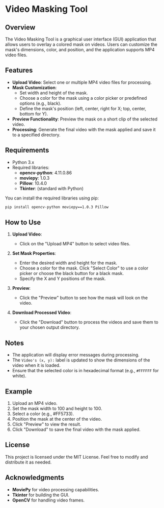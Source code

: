 # Video Masking Tool

## Overview
The Video Masking Tool is a graphical user interface (GUI) application that allows users to overlay a colored mask on videos. Users can customize the mask's dimensions, color, and position, and the application supports MP4 video files.

## Features
- **Upload Video**: Select one or multiple MP4 video files for processing.
- **Mask Customization**:
  - Set width and height of the mask.
  - Choose a color for the mask using a color picker or predefined options (e.g., black).
  - Define the mask's position (left, center, right for X; top, center, bottom for Y).
- **Preview Functionality**: Preview the mask on a short clip of the selected video.
- **Processing**: Generate the final video with the mask applied and save it to a specified directory.

## Requirements
- Python 3.x
- Required libraries:
  - **opencv-python**: 4.11.0.86
  - **moviepy**: 1.0.3
  - **Pillow**: 10.4.0
  - **Tkinter**: (standard with Python)

You can install the required libraries using pip:

```bash
pip install opencv-python moviepy==1.0.3 Pillow
```

## How to Use
1. **Upload Video**:
   - Click on the "Upload MP4" button to select video files.
   
2. **Set Mask Properties**:
   - Enter the desired width and height for the mask.
   - Choose a color for the mask. Click "Select Color" to use a color picker or choose the black button for a black mask.
   - Specify the X and Y positions of the mask.

3. **Preview**:
   - Click the "Preview" button to see how the mask will look on the video.

4. **Download Processed Video**:
   - Click the "Download" button to process the videos and save them to your chosen output directory.

## Notes
- The application will display error messages during processing.
- The `Video's (x, y):` label is updated to show the dimensions of the video when it is loaded.
- Ensure that the selected color is in hexadecimal format (e.g., `#FFFFFF` for white).

## Example
1. Upload an MP4 video.
2. Set the mask width to 100 and height to 100.
3. Select a color (e.g., #FF5733).
4. Position the mask at the center of the video.
5. Click "Preview" to view the result.
6. Click "Download" to save the final video with the mask applied.

## License
This project is licensed under the MIT License. Feel free to modify and distribute it as needed.

## Acknowledgments
- **MoviePy** for video processing capabilities.
- **Tkinter** for building the GUI.
- **OpenCV** for handling video frames.
